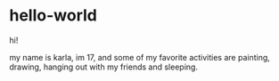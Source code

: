 # hello-world

hi!

my name is karla, im 17, and some of my favorite activities are painting, drawing, hanging out with my friends and sleeping. 
